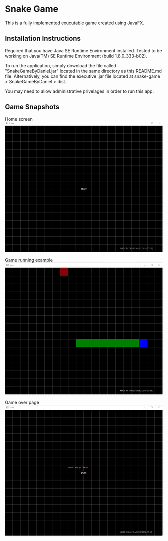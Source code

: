 # Snake Game

This is a fully implemented exucutable game created using JavaFX. 

## Installation Instructions

Required that you have Java SE Runtime Environment installed. Tested to be working on Java(TM) SE Runtime Environment (build 1.8.0_333-b02).

To run the application, simply download the file called "SnakeGameByDaniel.jar" located in the same directory as this README.md file. Alternatively, you can find the executive .jar file located at snake-game > SnakeGameByDaniel > dist. 

You may need to allow administrative privelages in order to run this app. 

## Game Snapshots

Home screen
<img src=images/home.png>

Game running example
<img src=images/in-game.png>

Game over page
<img src=images/game-over.png>

